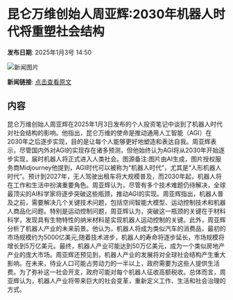 # 昆仑万维创始人周亚辉:2030年机器人时代将重塑社会结构

**发布日期**: 2025年1月3号 14:50

![新闻图片](https://pic.chinaz.com/picmap/202308011356299837_11.jpg)

**新闻链接**: [点击查看原文](https://www.aibase.com/zh/news/14456)

## 内容

昆仑万维创始人周亚辉在2025年1月3日发布的个人投资笔记中谈到了机器人时代对社会结构的影响。他指出，昆仑万维的使命是推动通用人工智能（AGI）在2030年之后逐步实现，目的是让每个人能够更好地塑造和表达自我。周亚辉表示，尽管国内外对AGI的实现存在诸多预测，但他始终认为AGI将从2030年开始逐步实现，届时机器人将正式进入人类社会。图源备注:图片由AI生成，图片授权服务商Midjourney他提到，AGI时代可以被称为“机器人时代”，尤其是“人形机器人时代”。预计到2027年，无人驾驶出租车将大规模普及，而2030年起，机器人将在工作和生活中扮演重要角色。周亚辉认为，尽管有多个技术难题仍待解决，全球最顶尖的AI科学家将逐步突破这些瓶颈，推动AGI的实现。周亚辉指出，机器人普及之前，需要解决几个关键技术问题，包括空间智能大模型、运动控制技术和机器人商品化问题。特别是运动控制问题，周亚辉认为，突破这一瓶颈的关键在于材料科学，发现具有生物特性的纳米材料是实现机器人运动控制的关键。此外，周亚辉分析了机器人产业的未来前景。他认为，机器人将成为类似汽车的消费品，最初的市场规模约为5000亿美元;随着技术进步，机器人的寿命将逐步延长，市场规模将增长到5万亿美元。最终，机器人产业可能达到50万亿美元，成为一个类似房地产产业的庞大市场。周亚辉还预见到，机器人产业的发展将对全球社会结构产生重大影响。在未来，待业人口可能占劳动力的一半以上，政府需要为这些人提供生活费。为了弥补这一社会开支，政府可能对每个机器人征收高额税收。总体而言，周亚辉认为，机器人产业将带来巨大的社会变革，重新定义工作、生活和社会治理的方式。
